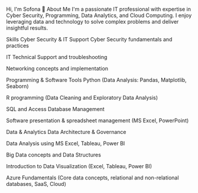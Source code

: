 Hi, I'm Sofona 👋
About Me
I'm a passionate IT professional with expertise in Cyber Security, Programming, Data Analytics, and Cloud Computing. I enjoy leveraging data and technology to solve complex problems and deliver insightful results.

Skills
Cyber Security & IT Support
Cyber Security fundamentals and practices

IT Technical Support and troubleshooting

Networking concepts and implementation

Programming & Software Tools
Python (Data Analysis: Pandas, Matplotlib, Seaborn)

R programming (Data Cleaning and Exploratory Data Analysis)

SQL and Access Database Management

Software presentation & spreadsheet management (MS Excel, PowerPoint)

Data & Analytics
Data Architecture & Governance

Data Analysis using MS Excel, Tableau, Power BI

Big Data concepts and Data Structures

Introduction to Data Visualization (Excel, Tableau, Power BI)

Azure Fundamentals (Core data concepts, relational and non-relational databases, SaaS, Cloud)
